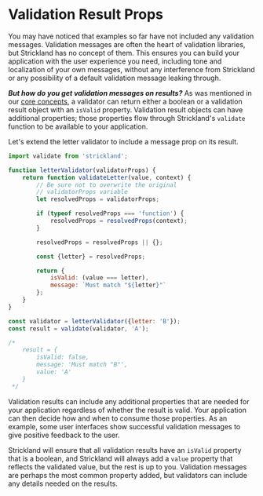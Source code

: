# Validation Result Props

You may have noticed that examples so far have not included any validation messages. Validation messages are often the heart of validation libraries, but Strickland has no concept of them. This ensures you can build your application with the user experience you need, including tone and localization of your own messages, without any interference from Strickland or any possibility of a default validation message leaking through.

***But how do you get validation messages on results?*** As was mentioned in our [core concepts](/docs/Introduction/CoreConcepts.md), a validator can return either a boolean or a validation result object with an `isValid` property. Validation result objects can have additional properties; those properties flow through Strickland's `validate` function to be available to your application.

Let's extend the letter validator to include a message prop on its result.

``` jsx
import validate from 'strickland';

function letterValidator(validatorProps) {
    return function validateLetter(value, context) {
        // Be sure not to overwrite the original
        // validatorProps variable
        let resolvedProps = validatorProps;

        if (typeof resolvedProps === 'function') {
            resolvedProps = resolvedProps(context);
        }

        resolvedProps = resolvedProps || {};

        const {letter} = resolvedProps;

        return {
            isValid: (value === letter),
            message: `Must match "${letter}"`
        };
    }
}

const validator = letterValidator({letter: 'B'});
const result = validate(validator, 'A');

/*
    result = {
        isValid: false,
        message: 'Must match "B"',
        value: 'A'
    }
 */
```

Validation results can include any additional properties that are needed for your application regardless of whether the result is valid. Your application can then decide how and when to consume those properties. As an example, some user interfaces show successful validation messages to give positive feedback to the user.

Strickland will ensure that all validation results have an `isValid` property that is a boolean, and Strickland will always add a `value` property that reflects the validated value, but the rest is up to you. Validation messages are perhaps the most common property added, but validators can include any details needed on the results.
